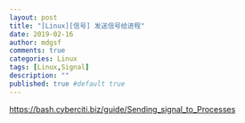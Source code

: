 ```yaml
---
layout: post
title: "[Linux][信号] 发送信号给进程"
date: 2019-02-16
author: mdgsf
comments: true
categories: Linux
tags: [Linux,Signal]
description: ""
published: true #default true
---
```


https://bash.cyberciti.biz/guide/Sending_signal_to_Processes
